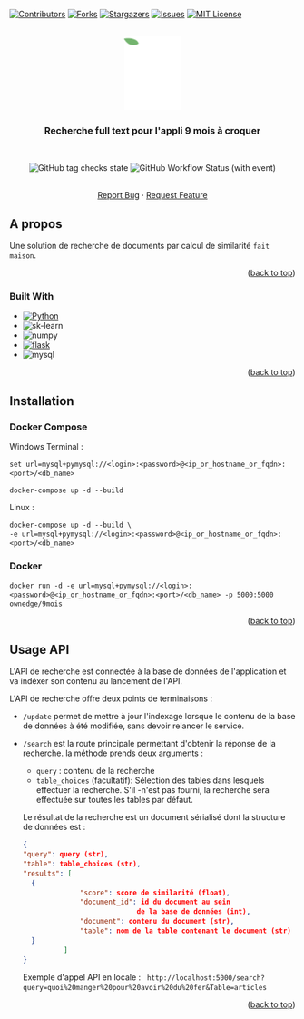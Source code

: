 <a name="readme-top"></a>




<!-- PROJECT SHIELDS -->
<!--
*** I'm using markdown "reference style" links for readability.
*** Reference links are enclosed in brackets [ ] instead of parentheses ( ).
*** See the bottom of this document for the declaration of the reference variables
*** for contributors-url, forks-url, etc. This is an optional, concise syntax you may use.
*** https://www.markdownguide.org/basic-syntax/#reference-style-links
-->
[![Contributors][contributors-shield]][contributors-url]
[![Forks][forks-shield]][forks-url]
[![Stargazers][stars-shield]][stars-url]
[![Issues][issues-shield]][issues-url]
[![MIT License][license-shield]][license-url]



<!-- PROJECT LOGO -->
<br />
<div align="center">
  <a href="https://github.com/Insiares/9mois">
    <img src="./static/img/logo_blanc.png" alt="Logo" width="100" height="130">
  </a>

<h3 align="center">Recherche full text pour l'appli 9 mois à croquer</h3>
<br />

![GitHub tag checks state](https://img.shields.io/github/checks-status/Insiares/9mois/master)
![GitHub Workflow Status (with event)](https://img.shields.io/github/actions/workflow/status/Insiares/9mois/workflow.yml)

  <p align="center">
    <br />
    <a href="https://github.com/Insiares/9mois/issues">Report Bug</a>
    ·
    <a href="https://github.com/Insiares/9mois/issues">Request Feature</a>
  </p>
</div>






<!-- ABOUT THE PROJECT -->
## A propos


Une solution de recherche de documents par calcul de similarité `fait maison`.

<p align="right">(<a href="#readme-top">back to top</a>)</p>



### Built With

* [![Python][Python-shield]][Python-url]
* ![sk-learn][scikit-shield]
* ![numpy][NumPy]
* [![flask][flask-shield]][flask-url]
* ![mysql][mysql-shield]

<p align="right">(<a href="#readme-top">back to top</a>)</p>



<!-- GETTING STARTED -->
## Installation

### Docker Compose

Windows Terminal :

```
set url=mysql+pymysql://<login>:<password>@<ip_or_hostname_or_fqdn>:<port>/<db_name>
```
```
docker-compose up -d --build
```

Linux :

```
docker-compose up -d --build \
-e url=mysql+pymysql://<login>:<password>@<ip_or_hostname_or_fqdn>:<port>/<db_name>
```

### Docker

```
docker run -d -e url=mysql+pymysql://<login>:<password>@<ip_or_hostname_or_fqdn>:<port>/<db_name> -p 5000:5000 ownedge/9mois
```


<p align="right">(<a href="#readme-top">back to top</a>)</p>



<!-- USAGE EXAMPLES -->
## Usage API

L'API de recherche est connectée à la base de données de l'application et va indéxer son contenu au lancement de l'API.

L'API de recherche offre deux points de terminaisons : 

* `/update` permet de mettre à jour l'indexage lorsque le contenu de la base de données à été modifiée, sans devoir relancer le service.

* `/search` est la route principale permettant d'obtenir la réponse de la recherche. la méthode prends deux arguments : 
  * `query` : contenu de la recherche
  * `table_choices` (facultatif): Sélection des tables dans lesquels effectuer la recherche. S'il -n'est pas fourni, la recherche sera effectuée sur toutes les tables par défaut.

  Le résultat de la recherche est un document sérialisé dont la structure de données est : 
  ```json
  {
  "query": query (str),
  "table": table_choices (str),
  "results": [
    {
                "score": score de similarité (float),
                "document_id": id du document au sein           
                              de la base de données (int),
                "document": contenu du document (str),
                "table": nom de la table contenant le document (str)
    }
            ]
  }
  ```

  Exemple d'appel API en locale : 
  `
http://localhost:5000/search?query=quoi%20manger%20pour%20avoir%20du%20fer&Table=articles`
<p align="right">(<a href="#readme-top">back to top</a>)</p>



<!-- MARKDOWN LINKS & IMAGES -->
<!-- https://www.markdownguide.org/basic-syntax/#reference-style-links -->
[GPT-shield]:https://img.shields.io/badge/chatGPT-74aa9c?logo=openai&logoColor=white
[GPT-url]:https://openai.com/
[Python-shield]:https://img.shields.io/badge/python-3670A0?style=for-the-badge&logo=python&logoColor=ffdd54
[Python-url]:https://www.python.org/
[Streamlit-shield]:https://static.streamlit.io/badges/streamlit_badge_black_white.svg
[Streamlit-url]:https://streamlit.io/
[flask-shield]:https://img.shields.io/badge/Flask-000000?style=for-the-badge&logo=flask&logoColor=white
[mysql-shield]:https://img.shields.io/badge/MySQL-00000F?style=for-the-badge&logo=mysql&logoColor=white
[scikit-shield]:https://img.shields.io/badge/scikit--learn-%23F7931E.svg?style=for-the-badge&logo=scikit-learn&logoColor=white
[NumPy]:https://img.shields.io/badge/numpy-%23013243.svg?style=for-the-badge&logo=numpy&logoColor=white
[flask-url]: https://flask.palletsprojects.com/en/3.0.x/
[contributors-shield]: https://img.shields.io/github/contributors/Insiares/9mois.svg?style=for-the-badge
[contributors-url]: https://github.com/Insiares/9mois/graphs/contributors
[forks-shield]: https://img.shields.io/github/forks/Insiares/9mois.svg?style=for-the-badge
[forks-url]: https://github.com/Insiares/9mois/network/members
[stars-shield]: https://img.shields.io/github/stars/Insiares/9mois.svg?style=for-the-badge
[stars-url]: https://github.com/Insiares/9mois/stargazers
[issues-shield]: https://img.shields.io/github/issues/Insiares/9mois.svg?style=for-the-badge
[issues-url]: https://github.com/Insiares/9mois/issues
[license-shield]: https://img.shields.io/github/license/Insiares/9mois.svg?style=for-the-badge
[license-url]: https://github.com/Insiares/9mois/blob/master/LICENSE.txt
[linkedin-shield]: https://img.shields.io/badge/-LinkedIn-black.svg?style=for-the-badge&logo=linkedin&colorB=555
[linkedin-url]: https://linkedin.com/in/linkedin_username
[product-screenshot]: images/screenshot.png
[Next.js]: https://img.shields.io/badge/next.js-000000?style=for-the-badge&logo=nextdotjs&logoColor=white
[Next-url]: https://nextjs.org/
[React.js]: https://img.shields.io/badge/React-20232A?style=for-the-badge&logo=react&logoColor=61DAFB
[React-url]: https://reactjs.org/
[Vue.js]: https://img.shields.io/badge/Vue.js-35495E?style=for-the-badge&logo=vuedotjs&logoColor=4FC08D
[Vue-url]: https://vuejs.org/
[Angular.io]: https://img.shields.io/badge/Angular-DD0031?style=for-the-badge&logo=angular&logoColor=white
[Angular-url]: https://angular.io/
[Svelte.dev]: https://img.shields.io/badge/Svelte-4A4A55?style=for-the-badge&logo=svelte&logoColor=FF3E00
[Svelte-url]: https://svelte.dev/
[Laravel.com]: https://img.shields.io/badge/Laravel-FF2D20?style=for-the-badge&logo=laravel&logoColor=white
[Laravel-url]: https://laravel.com
[Bootstrap.com]: https://img.shields.io/badge/Bootstrap-563D7C?style=for-the-badge&logo=bootstrap&logoColor=white
[Bootstrap-url]: https://getbootstrap.com
[JQuery.com]: https://img.shields.io/badge/jQuery-0769AD?style=for-the-badge&logo=jquery&logoColor=white
[JQuery-url]: https://jquery.com 
